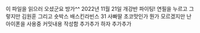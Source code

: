 이 파일을 읽으러 오셨군요 방가^^ 
2022년 11월 21일 개강반 파이팅!
연필을 누르고 그렇지만 김원훈 그리고 숏박스 배스킨라빈스 31 사빠딸 초코맛인가 뭔가 모르겠지만 난 아이폰을 사용중
커밋내용 작성함
추가추가 하자 추가추가
